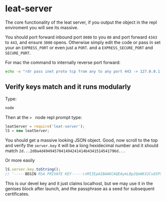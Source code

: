 # leat-server

The core functionality of the leat server, if you output the object in the repl enviroment you will see its massive.

You should port forward inbound port `8080` to you `80` and port forward `4343` to `443`, and ensure `3000` opens.
Otherwise simply edit the code or pass in set your an `EXPRESS_PORT` or even just a `PORT`. and a `EXPRESS_SECURE_PORT` and `SECURE_PORT`.

For mac the command to internally reverse port forward:

```bash
echo -e "rdr pass inet proto tcp from any to any port 443 -> 127.0.0.1 port 4343\nrdr pass inet proto tcp from any to any port 80 -> 127.0.0.1 port 8080" | sudo pfctl -ef -
```

## Verify keys match and it runs modularly

Type:

```bash
node
```

Then at the `> ` node repl prompt type:

```javascript
leatServer = require('leat-server'); 
lS = new leatServer; 
```

You should get a massive looking JSON object. Good, now scroll to the top and verify the `server.key` 
it will be a long hexidecimal number and it should match `2d...2d0a4d4949457041494241414b4341514541796d...`

Or more easily

```javascript
lS.server.key.toString();
// '-----BEGIN RSA PRIVATE KEY-----\nMIIEpAIBAAKCAQEAymLBp2QeW632CuG5PSAI/ivElNPZaFHxGOu4XA8mHru7sSYg\n93jUGcBDILVKFwPGApQAK+bF3gjdSqHQbIx+5YWV8fFErvl8ZlfM14U8CZ+29DER\nQcbsKeApiN3K8rK7N3hCnP/F3n2xXInMxMf81f5t0jRHKtI1GlreR5DQ8ZILRfMS\nRseNdKYDukvJoVcpyjEVHUh9ZGVLvDwQcMleJlIKjxJ1KeVyTdo2gYmJvtKSNU98\nfyS345HmRHgHrEa1/t/S7GkQTbCTYCevV4f99UnjJInrs/pAJlgWasW0xG91etyL\nc6GwscBVxlFzBlwvt46VJyXruJRRXInRU/umQQIDAQABAoIBAFw0dgnvQS1/qhL3\nF8/TYoV6J0uu4OP4QSGbcxjuBe4GldJ1jptwvyEkSPED50do/rN5/kICF6+61icE\nZdKuh7nGDLR3uVUGcTinU7n1B49S5qWGHVicakgByqqCcc30w/rXnXGtzdY56a5B\nUbttabGNAze7fZjywCLLt21fevIzSdOmnWpayTmZRFd4969Gkpaqsdd/7xwq3xEN\nR9YVG0M6qeXR/em3JOoiAj8SXPQuelPHKbrqGmgm6lqpn43FvlJcjv+VrIS/LKkP\nxa6FCvjuG2AWmWSloGXmic8+VsltXhV2fTSgMZoMlBWIVKnI08Ogg2+24JYJE5fP\nqwtWGmECgYEA6pIh1RY/Fwmiic2T/+kEdefZ7lIISxCSfdzDX74HaHt4Haorchfa\ncFAgL5i56/DVBdy7zhQ9YKL/2q91EsVdBE0ERtr4BL6vUR9Llt9ORgDpqpIlEiZF\n4LHOs/HeLPnGMn1OntFZOEg/j/SiccM/OW1CpWDciJShYmNPcT1/Ek0CgYEA3N/q\n8534A0i/fFGsUsNuwfgSqKK7e/n8chkwJbQR6JBF07eMHRYUsN70ni2ngeaERj5T\n8nE/8xKIzFgwOZ5ZaVR66E4a15R150g2Y8NlNbePdezU8xw6h0+TNn1uH57dQhMR\n7DIXB/0k8ee7b3hlVG2M2WUJ4uJK9N1i42obVcUCgYEAo16biZkw346qUWeIiFd1\n79hGhCFF/WHRZS94Mxpadn5nreFy2MecL1Te1cd81cKp2qddda3LAZ8Eqv5Af45N\ntk0diWvACS31VH6DWtSz4zWHiHC4uOdHC7NKzzDJGHHthASZ2SrdBMHs4wnyiWD+\ni7R5Ek1fyxAZRjj8f1XhRpECgYEAkuv307l+omCfz0hcwmjxoeEsODSXVe6B+Du9\nBTd0uihN6nkroKVxef205gskY4o87qTDHoAqs7ved18qJQmqHCBv6VsbC8/bZc9p\nLo9pIYRKz3yMYnKilCNgn1xsBmiccTlSMLVZEJ1ZF/i3e3ywmqqMiIdnPh6dEai6\nAOAx8qkCgYAnE+giM7v2ijWyoeN3S7KSf6gDGzt+MKMKkXeWRII5TTdyvtkKPinN\nf+JrSRLXf5VIK+DKS8dC7Itfb+HH0GSrzR/YbrSnwiHYl7rKZ22hjT52OvRi32s5\nQNEXH8goGzZi1jhSXzHXW/ZDEBi8+qYEV6/HN/3h5mEzzV9M6N/nSA==\n-----END RSA PRIVATE KEY-----\n'
```

This is our devel key and it just claims localhost, but we may use it in the genises block after launch, and the passphrase as a seed for subsequent certificates.
